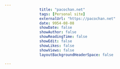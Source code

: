 ---
                title: "pacochan.net"
                tags: [Personal site]
                externalUrl: "https://pacochan.net"
                date: 9954-08-08
                showDate: false
                showAuthor: false
                showReadingTime: false
                showEdit: false
                showLikes: false
                showViews: false
                layoutBackgroundHeaderSpace: false
                ---
